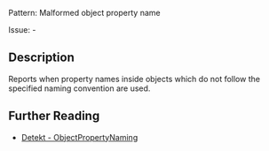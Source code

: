 Pattern: Malformed object property name

Issue: -

## Description

Reports when property names inside objects which do not follow the specified naming convention are used.

## Further Reading

* [Detekt - ObjectPropertyNaming](https://arturbosch.github.io/detekt/naming.html#objectpropertynaming)